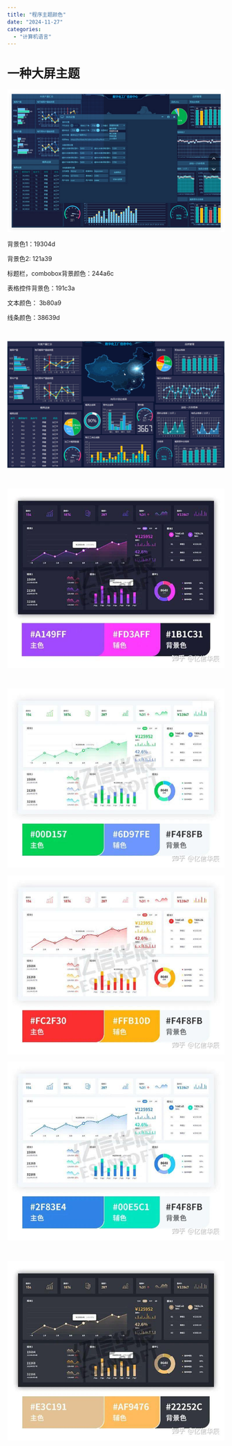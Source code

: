 ```yaml
---
title: "程序主题颜色"
date: "2024-11-27"
categories: 
  - "计算机语言"
---
```


# 一种大屏主题

[![](images/ea4327ee99d7e459665f4eacf4fda6a2.png)](http://127.0.0.1/?attachment_id=5425)

背景色1：19304d

背景色2: 121a39

标题栏，combobox背景颜色：244a6c

表格控件背景色：191c3a

文本颜色： 3b80a9

线条颜色：38639d

 

[![](images/7b128a3b73d49d784c1c7bc7b2e8328a.gif)](http://127.0.0.1/?attachment_id=5431)

 

[![](images/v2-d1c611673233bc518351023be74d2c9f_1440w.jpg)](http://127.0.0.1/?attachment_id=5433)

 

[![](images/v2-de97872169731f8c5010a6b0b5ea0148_1440w.jpg)](http://127.0.0.1/?attachment_id=5435)

[![](images/v2-a2dbe092fb591bae58eaa43bd70f6094_1440w.jpg)](http://127.0.0.1/?attachment_id=5436)

[![](images/v2-4510c0f8664f02506cc5e4990f7a42b2_1440w.jpg)](http://127.0.0.1/?attachment_id=5437)

 

[![](images/v2-c4f180fad1d44610946e86cdd6bac265_1440w.jpg)](http://127.0.0.1/?attachment_id=5438)
